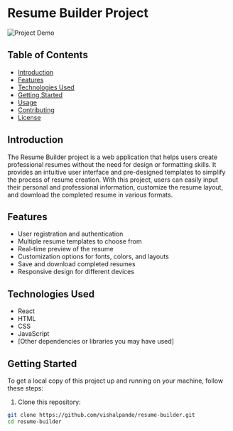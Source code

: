 # Resume Builder Project

![Project Demo](./demo.gif)

## Table of Contents

- [Introduction](#introduction)
- [Features](#features)
- [Technologies Used](#technologies-used)
- [Getting Started](#getting-started)
- [Usage](#usage)
- [Contributing](#contributing)
- [License](#license)

## Introduction

The Resume Builder project is a web application that helps users create professional resumes without the need for design or formatting skills. It provides an intuitive user interface and pre-designed templates to simplify the process of resume creation. With this project, users can easily input their personal and professional information, customize the resume layout, and download the completed resume in various formats.

## Features

- User registration and authentication
- Multiple resume templates to choose from
- Real-time preview of the resume
- Customization options for fonts, colors, and layouts
- Save and download completed resumes
- Responsive design for different devices

## Technologies Used

- React
- HTML
- CSS
- JavaScript
- [Other dependencies or libraries you may have used]

## Getting Started

To get a local copy of this project up and running on your machine, follow these steps:

1. Clone this repository:

```bash
git clone https://github.com/vishalpande/resume-builder.git
cd resume-builder
